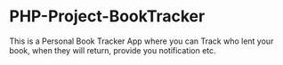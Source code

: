 # PHP-Project-BookTracker
This is a Personal Book Tracker App where you can Track who lent your book, when they will return, provide you notification etc.
